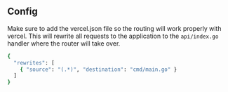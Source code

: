 ## Config

Make sure to add the vercel.json file so the routing will work properly with vercel. This will rewrite all requests to the application to the `api/index.go` handler where the router will take over.

```bash
{
  "rewrites": [
    { "source": "(.*)", "destination": "cmd/main.go" }
  ]
}
```